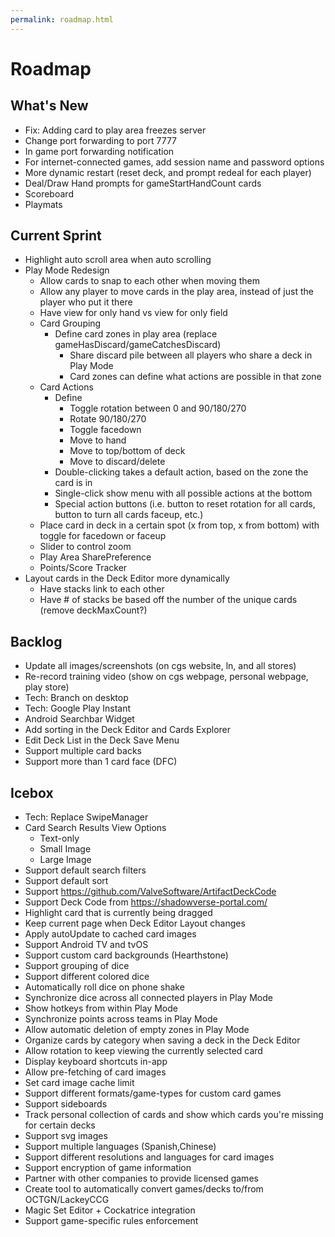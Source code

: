 ```yaml
---
permalink: roadmap.html
---
```


# Roadmap

## What's New
- Fix: Adding card to play area freezes server
- Change port forwarding to port 7777
- In game port forwarding notification
- For internet-connected games, add session name and password options
- More dynamic restart (reset deck, and prompt redeal for each player)
- Deal/Draw Hand prompts for gameStartHandCount cards
- Scoreboard
- Playmats

## Current Sprint
- Highlight auto scroll area when auto scrolling
- Play Mode Redesign
  - Allow cards to snap to each other when moving them
  - Allow any player to move cards in the play area, instead of just the player who put it there
  - Have view for only hand vs view for only field
  - Card Grouping
    - Define card zones in play area (replace gameHasDiscard/gameCatchesDiscard)
      - Share discard pile between all players who share a deck in Play Mode
      - Card zones can define what actions are possible in that zone
  - Card Actions
    - Define
      - Toggle rotation between 0 and 90/180/270
      - Rotate 90/180/270
      - Toggle facedown
      - Move to hand
      - Move to top/bottom of deck
      - Move to discard/delete
    - Double-clicking takes a default action, based on the zone the card is in
    - Single-click show menu with all possible actions at the bottom
    - Special action buttons (i.e. button to reset rotation for all cards, button to turn all cards faceup, etc.)
  - Place card in deck in a certain spot (x from top, x from bottom) with toggle for facedown or faceup
  - Slider to control zoom
  - Play Area SharePreference
  - Points/Score Tracker
- Layout cards in the Deck Editor more dynamically
  - Have stacks link to each other
  - Have # of stacks be based off the number of the unique cards (remove deckMaxCount?)

## Backlog
- Update all images/screenshots (on cgs website, ln, and all stores)
- Re-record training video (show on cgs webpage, personal webpage, play store)
- Tech: Branch on desktop
- Tech: Google Play Instant
- Android Searchbar Widget
- Add sorting in the Deck Editor and Cards Explorer
- Edit Deck List in the Deck Save Menu
- Support multiple card backs
- Support more than 1 card face (DFC)

## Icebox
- Tech: Replace SwipeManager
- Card Search Results View Options
  - Text-only
  - Small Image
  - Large Image
- Support default search filters
- Support default sort
- Support https://github.com/ValveSoftware/ArtifactDeckCode
- Support Deck Code from https://shadowverse-portal.com/
- Highlight card that is currently being dragged
- Keep current page when Deck Editor Layout changes
- Apply autoUpdate to cached card images
- Support Android TV and tvOS
- Support custom card backgrounds (Hearthstone)
- Support grouping of dice
- Support different colored dice
- Automatically roll dice on phone shake
- Synchronize dice across all connected players in Play Mode
- Show hotkeys from within Play Mode
- Synchronize points across teams in Play Mode
- Allow automatic deletion of empty zones in Play Mode
- Organize cards by category when saving a deck in the Deck Editor
- Allow rotation to keep viewing the currently selected card
- Display keyboard shortcuts in-app
- Allow pre-fetching of card images
- Set card image cache limit
- Support different formats/game-types for custom card games
- Support sideboards
- Track personal collection of cards and show which cards you're missing for certain decks
- Support svg images
- Support multiple languages (Spanish,Chinese)
- Support different resolutions and languages for card images
- Support encryption of game information
- Partner with other companies to provide licensed games
- Create tool to automatically convert games/decks to/from OCTGN/LackeyCCG
- Magic Set Editor + Cockatrice integration
- Support game-specific rules enforcement

